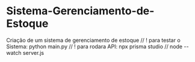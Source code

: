# Sistema-Gerenciamento-de-Estoque
Criação de um sistema de gerenciamento de estoque
// ! para testar o Sistema: python main.py 
// ! para rodara API: npx prisma studio // node --watch server.js